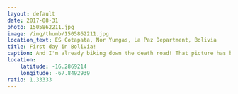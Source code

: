 ```yaml
---
layout: default
date: 2017-08-31
photo: 1505862211.jpg
image: /img/thumb/1505862211.jpg
location_text: ES Cotapata, Nor Yungas, La Paz Department, Bolivia
title: First day in Bolivia!
caption: And I'm already biking down the death road! That picture has been taken on the new road that has been recently built; why? Well because there was way too many deadly accidents on the old road that the gouvernement decided to close it.
location:
    latitude: -16.2869214
    longitude: -67.8492939
ratio: 1.33333
---
```

